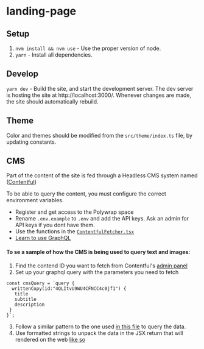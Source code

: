 # landing-page

## Setup
1. `nvm install && nvm use` - Use the proper version of node.
1. `yarn` - Install all dependencies.

## Develop
`yarn dev` - Build the site, and start the development server. The dev server is hosting the site at http://localhost:3000/. Whenever changes are made, the site should automatically rebuild.

## Theme 

Color and themes should be modified from the `src/theme/index.ts` file, by updating constants.

## CMS 

Part of the content of the site is fed through a Headless CMS system named ([Contentful](https://app.contentful.com/spaces/tmv21jqhvpr2/))

To be able to query the content, you must configure the correct environment variables. 
- Register and get access to the Polywrap space
- Rename `.env.example` to `.env` and add the API keys. Ask an admin for API keys if you dont have them.
- Use the functions in the [`ContentfulFetcher.tsx`](./src/components/ContentfulFetcher.tsx)
- [Learn to use GraphQL](https://devhints.io/graphql)

#### To se a sample of how the CMS is being used to query text and images:

1. Find the contend ID you want to fetch from Contentful's [admin panel](https://www.contentful.com/)
2. Set up your graphql query with the parameters you need to fetch
```
const cmsQuery = `query { 
  writtenCopy(id:"4QLItvU9WU4CFNCC4c0jf1") { 
   title 
   subtitle
   description
 } 
}`;
```
3. Follow a similar pattern to the one used [in this file](https://github.com/polywrap/landing-page/blob/99c1e7977a371e4744ab59c4f513cfe2b0ef0e97/src/components/SecondHero.tsx#L76-L108) to query the data.
4. Use formatted strings to unpack the data in the JSX return that will rendered on the web [like so](https://github.com/polywrap/landing-page/blob/99c1e7977a371e4744ab59c4f513cfe2b0ef0e97/src/components/SecondHero.tsx#L136)